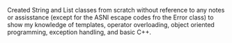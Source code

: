 Created String and List classes from scratch without reference to any notes or assisstance 
(except for the ASNI escape codes fro the Error class) to show my knowledge of templates,
operator overloading, object oriented programming, exception handling, and basic C++.

